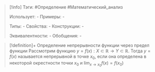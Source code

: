 > [!info]
> Тэги: #Определение #Математический_анализ   
> 
> Использует: *-*
> Примеры: *-*
> 
> Типы: *-*
> Свойства: *-*
> Конструкции: *-*
> 
> Эквивалентности: *-*
> Обобщения: *-*

> [!definition]+ Определение непрерывности функции через предел функции
> Рассмотрим функцию $y = f(x):X \subset \mathbb{R}\rightarrow Y \subset \mathbb{R}$. Тогда $y = f(x)$ называется непрерывной в точке $x_0$, если она определена в некоторой окрестности точки $x_0$ и $\displaystyle\lim_{x \to x_0} f(x) = f(x_0)$